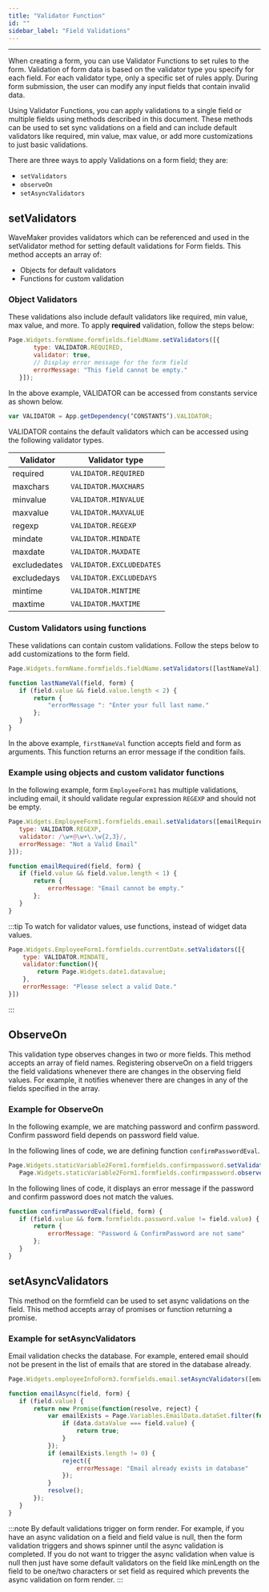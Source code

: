 ```yaml
---
title: "Validator Function"
id: ""
sidebar_label: "Field Validations"
---
```

---

When creating a form, you can use Validator Functions to set rules to the form. Validation of form data is based on the validator type you specify for each field. For each validator type, only a specific set of rules apply. During form submission, the user can modify any input fields that contain invalid data.

Using Validator Functions, you can apply validations to a single field or multiple fields using methods described in this document. These methods can be used to set sync validations on a field and can include default validators like required, min value, max value, or add more customizations to just basic validations.

There are three ways to apply Validations on a form field; they are:

- `setValidators`
- `observeOn`
- `setAsyncValidators`

## setValidators

WaveMaker provides validators which can be referenced and used in the setValidator method for setting default validations for Form fields. This method accepts an array of:

- Objects for default validators
- Functions for custom validation

### Object Validators

These validations also include default validators like required, min value, max value, and more. To apply **required** validation, follow the steps below:

```js
Page.Widgets.formName.formfields.fieldName.setValidators([{
       type: VALIDATOR.REQUIRED,
       validator: true,
       // Display error message for the form field
       errorMessage: "This field cannot be empty."
   }]);
```

In the above example, VALIDATOR can be accessed from constants service as shown below.

```js
var VALIDATOR = App.getDependency(‘CONSTANTS’).VALIDATOR;
```

VALIDATOR contains the default validators which can be accessed using the following validator types.

|Validator | Validator type |
|----|----|
|required | `VALIDATOR.REQUIRED` |
|maxchars | `VALIDATOR.MAXCHARS` |
|minvalue | `VALIDATOR.MINVALUE` |
|maxvalue | `VALIDATOR.MAXVALUE` |
|regexp | `VALIDATOR.REGEXP` |
|mindate | `VALIDATOR.MINDATE` |
|maxdate | `VALIDATOR.MAXDATE` |
|excludedates | `VALIDATOR.EXCLUDEDATES` |
|excludedays | `VALIDATOR.EXCLUDEDAYS` |
|mintime | `VALIDATOR.MINTIME` |
|maxtime | `VALIDATOR.MAXTIME` |

### Custom Validators using functions

These validations can contain custom validations. Follow the steps below to add customizations to the form field.

```js
Page.Widgets.formName.formfields.fieldName.setValidators([lastNameVal]);
```

```js
function lastNameVal(field, form) {
   if (field.value && field.value.length < 2) {
       return {
           "errorMessage ": "Enter your full last name."
       };
   }
}
```

In the above example, `firstNameVal` function accepts field and form as arguments. This function returns an error message if the condition fails.

### Example using objects and custom validator functions

In the following example, form `EmployeeForm1` has multiple validations, including email, it should validate regular expression `REGEXP` and should not be empty.

```js
Page.Widgets.EmployeeForm1.formfields.email.setValidators([emailRequired, {
   type: VALIDATOR.REGEXP,
   validator: /\w+@\w+\.\w{2,3}/,
   errorMessage: "Not a Valid Email"
}]);
```

```js
function emailRequired(field, form) {
   if (field.value && field.value.length < 1) {
       return {
           errorMessage: "Email cannot be empty."
       };
   }
}
```

:::tip
To watch for validator values, use functions, instead of widget data values.

```js
Page.Widgets.EmployeeForm1.formfields.currentDate.setValidators([{
    type: VALIDATOR.MINDATE,
    validator:function(){
        return Page.Widgets.date1.datavalue;
    },
    errorMessage: "Please select a valid Date."
}])
```

:::

## ObserveOn

This validation type observes changes in two or more fields. This method accepts an array of field names. Registering observeOn on a field triggers the field validations whenever there are changes in the observing field values. For example, it notifies whenever there are changes in any of the fields specified in the array.

### Example for ObserveOn

In the following example, we are matching password and confirm password. Confirm password field depends on password field value.

In the following lines of code, we are defining function `confirmPasswordEval`.

```js
Page.Widgets.staticVariable2Form1.formfields.confirmpassword.setValidators([confirmPasswordEval]);
   Page.Widgets.staticVariable2Form1.formfields.confirmpassword.observeOn(['password']);
```

In the following lines of code, it displays an error message if the password and confirm password does not match the values.

```js
function confirmPasswordEval(field, form) {
   if (field.value && form.formfields.password.value != field.value) {
       return {
           errorMessage: "Password & ConfirmPassword are not same"
       };
   }
}
```

## setAsyncValidators

This method on the formfield can be used to set async validations on the field. This method accepts array of promises or function returning a promise.

### Example for setAsyncValidators

Email validation checks the database. For example, entered email should not be present in the list of emails that are stored in the database already.

```js
Page.Widgets.employeeInfoForm3.formfields.email.setAsyncValidators([emailAsync]);
```

```js
function emailAsync(field, form) {
   if (field.value) {
       return new Promise(function(resolve, reject) {
           var emailExists = Page.Variables.EmailData.dataSet.filter(function(data) {
               if (data.dataValue === field.value) {
                   return true;
               }
           });
           if (emailExists.length != 0) {
               reject({
                   errorMessage: "Email already exists in database"
               });
           }
           resolve();
       });
   }
}
```

:::note
By default validations trigger on form render. For example, if you have an async validation on a field and field value is null, then the form validation triggers and shows spinner until the async validation is completed. If you do not want to trigger the async validation when value is null then just have some default validators on the field like minLength on the field to be one/two characters or set field as required which prevents the async validation on form render.
:::
